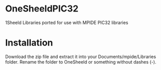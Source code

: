 OneSheeldPIC32
==============

1Sheeld Libraries ported for use with MPIDE PIC32 libraries

Installation
============

Download the zip file and extract it into your Documents/mpide/Libraries folder. Rename the folder to OneSheeld or something without dashes (-).
